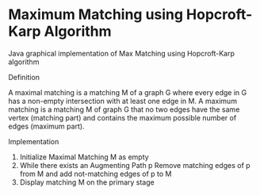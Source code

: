 # Maximum Matching using Hopcroft-Karp Algorithm


Java graphical implementation of Max Matching using Hopcroft-Karp algorithm

Definition


A maximal matching is a matching M of a graph G where every edge in G has a non-empty intersection with at least one edge in M.
A maximum matching is a matching M of graph G that no two edges have the same vertex (matching part) and contains the maximum possible number of edges (maximum part).

Implementation



1) Initialize Maximal Matching M as empty
2) While there exists an Augmenting Path p
     Remove matching edges of p from M and add not-matching edges of p to M
3) Display matching M on the primary stage
